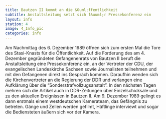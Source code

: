 ```yaml
---
title: Bautzen II kommt an die &Ouml;ffentlichkeit
subtitle: Anstaltsleitung setzt sich f&uuml;r Pressekonferenz ein
layout: info
station: 4
image: 4_Info_pic
categories: info
--- 
```

Am Nachmittag des 6. Dezember 1989 &ouml;ffnen sich zum ersten Mal die Tore des Stasi-Knasts für die &Ouml;ffentlichkeit. Auf die Forderung des am 4. Dezember gegr&uuml;ndeten Gefangenenrats von Bautzen II beruft die Anstaltsleitung eine Pressekonferenz ein, an der Vertreter der CDU, der evangelischen Landeskirche Sachsen sowie Journalisten teilnehmen und mit den Gefangenen direkt ins Gespr&auml;ch kommen. Daraufhin wenden sich die Kirchenvertreter an die Regierung der DDR und verlangen eine Aufkl&auml;rung &uuml;ber die &ldquo;Sonderstrafvollzugsanstalt&rdquo;. In den n&auml;chsten Tagen mehren sich die Artikel auch in DDR-Zeitungen &uuml;ber Einzelschicksale und zu den aktuellen Ereignissen in Bautzen II. Am 9. Dezember 1989 gelingt es dann erstmals einem westdeutschen Kamerateam, das Gef&auml;ngnis zu betreten. G&auml;nge und Zellen werden gefilmt, H&auml;ftlinge interviewt und sogar die Bediensteten &auml;u&szlig;ern sich vor der Kamera. 
